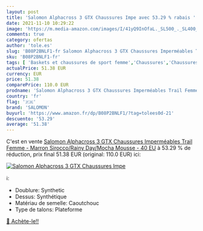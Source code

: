 ```yaml
---
layout: post
title: 'Salomon Alphacross 3 GTX Chaussures Impe avec 53.29 % rabais '
date: 2021-11-10 10:29:22
image: 'https://m.media-amazon.com/images/I/41yQ9InOfaL._SL500_._SL400_.jpg'
comments: true
category: ofertas
author: 'tole.es'
slug: 'B08P2BNLF1-fr Salomon Alphacross 3 GTX Chaussures Imperméables Trail...'
sku: 'B08P2BNLF1-fr'
tags: [ 'Baskets et chaussures de sport femme','Chaussures','Chaussures de running femme','Chaussures de sport femme','Chaussures de trail femme','Chaussures et Sacs','Chaussures femme','salomon', ]
actualPrice: 51.38 EUR
currency: EUR
price: 51.38
comparePrice: 110.0 EUR
prodname: 'Salomon Alphacross 3 GTX Chaussures Imperméables Trail Femme - Marron  Sirocco/Rainy Day/Mocha Mousse  - 40 EU'
country: 'fr'
flag: '🇫🇷'
brand: 'SALOMON'
buyurl: 'https://www.amazon.fr/dp/B08P2BNLF1/?tag=tolees0d-21'
descuento: '53.29'
average: '51.38'
---
```


C'est en vente [Salomon Alphacross 3 GTX Chaussures Imperméables Trail Femme - Marron  Sirocco/Rainy Day/Mocha Mousse  - 40 EU](https://www.amazon.fr/dp/B08P2BNLF1/?tag=tolees0d-21)  à  53.29 % de réduction, prix final  51.38 EUR (original: 110.0 EUR) ici:

[![Salomon Alphacross 3 GTX Chaussures Impe](https://m.media-amazon.com/images/I/41yQ9InOfaL._SL500_._SL400_.jpg)](https://www.amazon.fr/dp/B08P2BNLF1/?tag=tolees0d-21)

ℹ️:

- Doublure: Synthetic
- Dessus: Synthétique
- Matériau de semelle: Caoutchouc
- Type de talons: Plateforme

[🛒 Achète-le!!](https://www.amazon.fr/dp/B08P2BNLF1/?tag=tolees0d-21)
